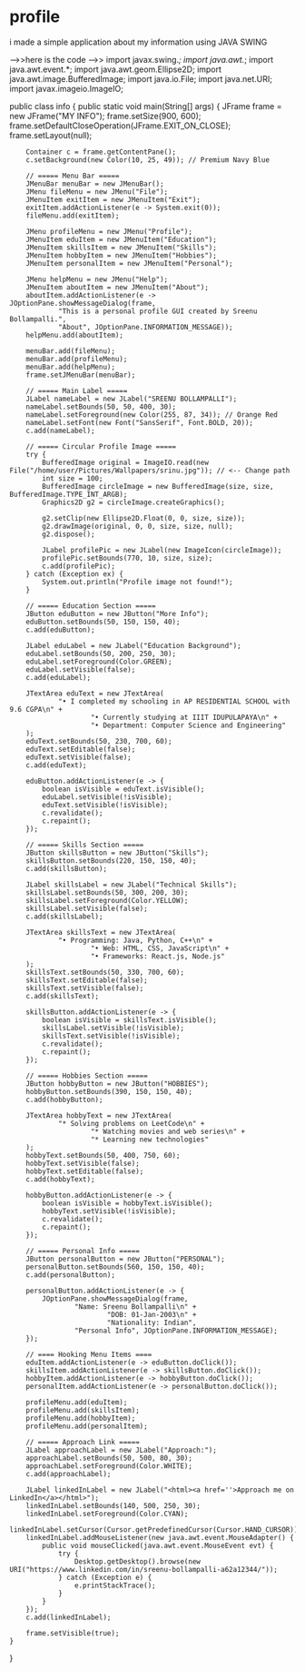 # profile
i made a simple application about my information using JAVA SWING



-->>here is the code -->>
import javax.swing.*;
import java.awt.*;
import java.awt.event.*;
import java.awt.geom.Ellipse2D;
import java.awt.image.BufferedImage;
import java.io.File;
import java.net.URI;
import javax.imageio.ImageIO;

public class info {
    public static void main(String[] args) {
        JFrame frame = new JFrame("MY INFO");
        frame.setSize(900, 600);
        frame.setDefaultCloseOperation(JFrame.EXIT_ON_CLOSE);
        frame.setLayout(null);

        Container c = frame.getContentPane();
        c.setBackground(new Color(10, 25, 49)); // Premium Navy Blue

        // ===== Menu Bar =====
        JMenuBar menuBar = new JMenuBar();
        JMenu fileMenu = new JMenu("File");
        JMenuItem exitItem = new JMenuItem("Exit");
        exitItem.addActionListener(e -> System.exit(0));
        fileMenu.add(exitItem);

        JMenu profileMenu = new JMenu("Profile");
        JMenuItem eduItem = new JMenuItem("Education");
        JMenuItem skillsItem = new JMenuItem("Skills");
        JMenuItem hobbyItem = new JMenuItem("Hobbies");
        JMenuItem personalItem = new JMenuItem("Personal");

        JMenu helpMenu = new JMenu("Help");
        JMenuItem aboutItem = new JMenuItem("About");
        aboutItem.addActionListener(e -> JOptionPane.showMessageDialog(frame,
                "This is a personal profile GUI created by Sreenu Bollampalli.",
                "About", JOptionPane.INFORMATION_MESSAGE));
        helpMenu.add(aboutItem);

        menuBar.add(fileMenu);
        menuBar.add(profileMenu);
        menuBar.add(helpMenu);
        frame.setJMenuBar(menuBar);

        // ===== Main Label =====
        JLabel nameLabel = new JLabel("SREENU BOLLAMPALLI");
        nameLabel.setBounds(50, 50, 400, 30);
        nameLabel.setForeground(new Color(255, 87, 34)); // Orange Red
        nameLabel.setFont(new Font("SansSerif", Font.BOLD, 20));
        c.add(nameLabel);

        // ===== Circular Profile Image =====
        try {
            BufferedImage original = ImageIO.read(new File("/home/user/Pictures/Wallpapers/srinu.jpg")); // <-- Change path
            int size = 100;
            BufferedImage circleImage = new BufferedImage(size, size, BufferedImage.TYPE_INT_ARGB);
            Graphics2D g2 = circleImage.createGraphics();

            g2.setClip(new Ellipse2D.Float(0, 0, size, size));
            g2.drawImage(original, 0, 0, size, size, null);
            g2.dispose();

            JLabel profilePic = new JLabel(new ImageIcon(circleImage));
            profilePic.setBounds(770, 10, size, size);
            c.add(profilePic);
        } catch (Exception ex) {
            System.out.println("Profile image not found!");
        }

        // ===== Education Section =====
        JButton eduButton = new JButton("More Info");
        eduButton.setBounds(50, 150, 150, 40);
        c.add(eduButton);

        JLabel eduLabel = new JLabel("Education Background");
        eduLabel.setBounds(50, 200, 250, 30);
        eduLabel.setForeground(Color.GREEN);
        eduLabel.setVisible(false);
        c.add(eduLabel);

        JTextArea eduText = new JTextArea(
                "• I completed my schooling in AP RESIDENTIAL SCHOOL with 9.6 CGPA\n" +
                        "• Currently studying at IIIT IDUPULAPAYA\n" +
                        "• Department: Computer Science and Engineering"
        );
        eduText.setBounds(50, 230, 700, 60);
        eduText.setEditable(false);
        eduText.setVisible(false);
        c.add(eduText);

        eduButton.addActionListener(e -> {
            boolean isVisible = eduText.isVisible();
            eduLabel.setVisible(!isVisible);
            eduText.setVisible(!isVisible);
            c.revalidate();
            c.repaint();
        });

        // ===== Skills Section =====
        JButton skillsButton = new JButton("Skills");
        skillsButton.setBounds(220, 150, 150, 40);
        c.add(skillsButton);

        JLabel skillsLabel = new JLabel("Technical Skills");
        skillsLabel.setBounds(50, 300, 200, 30);
        skillsLabel.setForeground(Color.YELLOW);
        skillsLabel.setVisible(false);
        c.add(skillsLabel);

        JTextArea skillsText = new JTextArea(
                "• Programming: Java, Python, C++\n" +
                        "• Web: HTML, CSS, JavaScript\n" +
                        "• Frameworks: React.js, Node.js"
        );
        skillsText.setBounds(50, 330, 700, 60);
        skillsText.setEditable(false);
        skillsText.setVisible(false);
        c.add(skillsText);

        skillsButton.addActionListener(e -> {
            boolean isVisible = skillsText.isVisible();
            skillsLabel.setVisible(!isVisible);
            skillsText.setVisible(!isVisible);
            c.revalidate();
            c.repaint();
        });

        // ===== Hobbies Section =====
        JButton hobbyButton = new JButton("HOBBIES");
        hobbyButton.setBounds(390, 150, 150, 40);
        c.add(hobbyButton);

        JTextArea hobbyText = new JTextArea(
                "* Solving problems on LeetCode\n" +
                        "* Watching movies and web series\n" +
                        "* Learning new technologies"
        );
        hobbyText.setBounds(50, 400, 750, 60);
        hobbyText.setVisible(false);
        hobbyText.setEditable(false);
        c.add(hobbyText);

        hobbyButton.addActionListener(e -> {
            boolean isVisible = hobbyText.isVisible();
            hobbyText.setVisible(!isVisible);
            c.revalidate();
            c.repaint();
        });

        // ===== Personal Info =====
        JButton personalButton = new JButton("PERSONAL");
        personalButton.setBounds(560, 150, 150, 40);
        c.add(personalButton);

        personalButton.addActionListener(e -> {
            JOptionPane.showMessageDialog(frame,
                    "Name: Sreenu Bollampalli\n" +
                            "DOB: 01-Jan-2003\n" +
                            "Nationality: Indian",
                    "Personal Info", JOptionPane.INFORMATION_MESSAGE);
        });

        // ==== Hooking Menu Items ====
        eduItem.addActionListener(e -> eduButton.doClick());
        skillsItem.addActionListener(e -> skillsButton.doClick());
        hobbyItem.addActionListener(e -> hobbyButton.doClick());
        personalItem.addActionListener(e -> personalButton.doClick());

        profileMenu.add(eduItem);
        profileMenu.add(skillsItem);
        profileMenu.add(hobbyItem);
        profileMenu.add(personalItem);

        // ===== Approach Link =====
        JLabel approachLabel = new JLabel("Approach:");
        approachLabel.setBounds(50, 500, 80, 30);
        approachLabel.setForeground(Color.WHITE);
        c.add(approachLabel);

        JLabel linkedInLabel = new JLabel("<html><a href=''>Approach me on LinkedIn</a></html>");
        linkedInLabel.setBounds(140, 500, 250, 30);
        linkedInLabel.setForeground(Color.CYAN);
        linkedInLabel.setCursor(Cursor.getPredefinedCursor(Cursor.HAND_CURSOR));
        linkedInLabel.addMouseListener(new java.awt.event.MouseAdapter() {
            public void mouseClicked(java.awt.event.MouseEvent evt) {
                try {
                    Desktop.getDesktop().browse(new URI("https://www.linkedin.com/in/sreenu-bollampalli-a62a12344/"));
                } catch (Exception e) {
                    e.printStackTrace();
                }
            }
        });
        c.add(linkedInLabel);

        frame.setVisible(true);
    }
}
